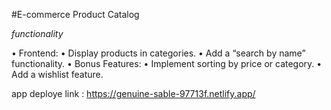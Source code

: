 #E-commerce Product Catalog

*functionality*

•        Frontend:
•        Display products in categories.
•        Add a “search by name” functionality.
•        Bonus Features:
•        Implement sorting by price or category.
•        Add a wishlist feature.

app deploye link : https://genuine-sable-97713f.netlify.app/
